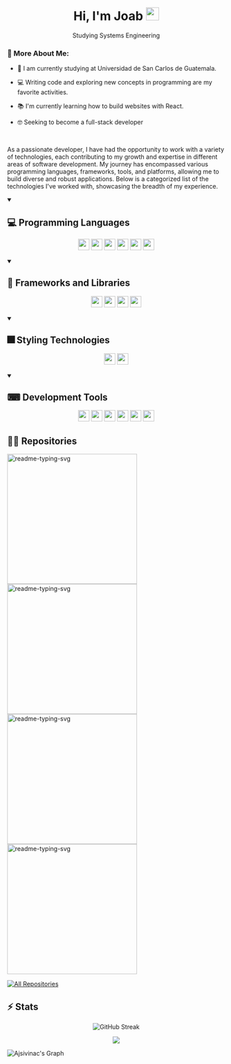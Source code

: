 
<h1 align="center">
Hi, I'm Joab
<img src="https://user-images.githubusercontent.com/74038190/212284087-bbe7e430-757e-4901-90bf-4cd2ce3e1852.gif" width="30"/></h1>
<p align="center">Studying Systems Engineering</p>

### 🧐 More About Me:

- 🔬 I am currently studying at Universidad de San Carlos de Guatemala.

- 💻 Writing code and exploring new concepts in programming are my favorite activities.

- 📚 I'm currently learning how to build websites with React.

- 🤓 Seeking to become a full-stack developer

<br>

As a passionate developer, I have had the opportunity to work with a variety of technologies, each contributing to my growth and expertise in different areas of software development. My journey has encompassed various programming languages, frameworks, tools, and platforms, allowing me to build diverse and robust applications. Below is a categorized list of the technologies I've worked with, showcasing the breadth of my experience.

<details open>
 <summary><h2> 💻 Programming Languages</h2></summary>
<p align="center">
    <img src="https://ziadoua.github.io/m3-Markdown-Badges/badges/Python/python2.svg" height="26" />
    <img src="https://ziadoua.github.io/m3-Markdown-Badges/badges/Java/java2.svg" height="26" />
    <img src="https://ziadoua.github.io/m3-Markdown-Badges/badges/Javascript/javascript3.svg" height="26" />
    <img src="https://ziadoua.github.io/m3-Markdown-Badges/badges/TypeScript/typescript2.svg" height="26" />
    <img src="https://ziadoua.github.io/m3-Markdown-Badges/badges/Go/go1.svg" height="26" />
    <img src="https://ziadoua.github.io/m3-Markdown-Badges/badges/C++/c++3.svg" height="26" />
</p>
</details>

<details open>
 <summary><h2> 📕 Frameworks and Libraries</h2></summary>
<p align="center">
    <img src="https://ziadoua.github.io/m3-Markdown-Badges/badges/React/react2.svg" height="26" />
    <img src="https://ziadoua.github.io/m3-Markdown-Badges/badges/Express/express2.svg" height="26" />
    <img src="https://ziadoua.github.io/m3-Markdown-Badges/badges/Flask/flask3.svg" height="26" />
    <img src="https://ziadoua.github.io/m3-Markdown-Badges/badges/NodeJS/nodejs2.svg" height="26" />
</p>
</details>

<details open>
 <summary><h2> 🎆 Styling Technologies</h2></summary>
<p align="center">
    <img src="https://ziadoua.github.io/m3-Markdown-Badges/badges/TailwindCSS/tailwindcss1.svg" height="26" />
    <img src="https://ziadoua.github.io/m3-Markdown-Badges/badges/CSS/css2.svg" height="26" />
</p>
</details>



<details open>
 <summary><h2> ⌨ Development Tools</h2></summary>
<p align="center">
    <img src="https://ziadoua.github.io/m3-Markdown-Badges/badges/Git/git1.svg" height="26" />
    <img src="https://ziadoua.github.io/m3-Markdown-Badges/badges/Github/github1.svg" height="26" />
    <img src="https://ziadoua.github.io/m3-Markdown-Badges/badges/VisualStudioCode/visualstudiocode2.svg" height="26" />
    <img src="https://ziadoua.github.io/m3-Markdown-Badges/badges/npm/npm2.svg" height="26" />
    <img src="https://ziadoua.github.io/m3-Markdown-Badges/badges/Fedora/fedora3.svg" height="26" />
    <img src="https://ziadoua.github.io/m3-Markdown-Badges/badges/Windows/windows1.svg" height="26" />
</p>
</details>


## 👨‍💻 Repositories
<p align="left">
<a href="https://github.com/DenverCoder1/readme-typing-svg"><img width="300" src="https://denvercoder1-github-readme-stats.vercel.app/api/pin/?username=J-Ajsivinac&repo=-IPC1-S12023-Proyecto2&theme=react&bg_color=1f222e&title_color=006aff&hide_border=true&icon_color=F8D866&show_icons=true" alt="readme-typing-svg"></a>
<a href="https://github.com/DenverCoder1/readme-typing-svg"><img width="300" src="https://denvercoder1-github-readme-stats.vercel.app/api/pin/?username=J-Ajsivinac&repo=IPC2_Proyecto2&theme=react&bg_color=1f222e&title_color=006aff&hide_border=true&icon_color=F8D866&show_icons=true" alt="readme-typing-svg"></a>
<a href="https://github.com/DenverCoder1/readme-typing-svg"><img width="300" src="https://denvercoder1-github-readme-stats.vercel.app/api/pin/?username=J-Ajsivinac&repo=EDD_VD2S2023_PY&theme=react&bg_color=1f222e&title_color=006aff&hide_border=true&icon_color=F8D866&show_icons=true" alt="readme-typing-svg"></a>
<a href="https://github.com/DenverCoder1/readme-typing-svg"><img width="300" src="https://denvercoder1-github-readme-stats.vercel.app/api/pin/?username=J-Ajsivinac&repo=OLC1_Proyecto2_202200135&theme=react&bg_color=1f222e&title_color=006aff&hide_border=true&icon_color=F8D866&show_icons=true" alt="readme-typing-svg"></a>
</p>


<a href="https://github.com/J-Ajsivinac?tab=repositories"><img alt="All Repositories" title="All Repositories" src="https://custom-icon-badges.demolab.com/badge/-Click%20Here%20For%20All%20My%20Repos-1F222E?style=for-the-badge&logoColor=white&logo=repo"/></a>


## ⚡ Stats 

<p align="center" href="https://git.io/streak-stats"><img src="https://streak-stats.demolab.com?user=J-Ajsivinac&theme=transparent&border_radius=10&border=025BD7" alt="GitHub Streak" /></p>


<p align="center"><img src="http://github-profile-summary-cards.vercel.app/api/cards/stats?username=J-Ajsivinac&theme=transparent"/></p>

![Ajsivinac's Graph](https://github-readme-activity-graph.vercel.app/graph?username=J-Ajsivinac&custom_title=Ajsivinac's%20Graph&bg_color=0D1117&color=0067F6&line=004AB3&point=0067F6&area_color=006AFF&title_color=FFFFFF&area=true&radius=8&hide_border=true)
